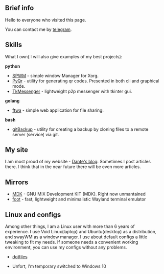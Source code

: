 ## Brief info
Hello to everyone who visited this page.

You can contact me by [telegram](https://t.me/dailymotions).

## Skills
What I own( I will also give examples of my best projects):

<strong>python</strong> 

- [SPWM](https://github.com/DanteAlighierin/SPWM) - simple window Manager for Xorg.
- [PyQr](https://github.com/DanteAlighierin/PyQr) - utility for generating qr codes. Presented in both cli and graphical mode.
- [TkMessenger](https://github.com/DanteAlighierin/TkMessenger) - lightweight p2p messenger with tkinter gui.

<strong>golang</strong> 
- [ftwa](https://github.com/DanteAlighierin/ftwa) - simple web application for file sharing.

<strong>bash</strong>
- [gitBackup](https://github.com/DanteAlighierin/gitBackup) - utility for creating a backup by cloning files to a remote server (service) via git.


## My site
I am most proud of my website - [Dante's blog](https://dantealighierin.github.io/post/).
Sometimes I post articles there. I think that in the near future there will be even more articles.


## Mirrors

- [MDK](https://github.com/DanteAlighierin/GNU-MDK) - GNU MIX Development KIT (MDK). Right now unmantained
- [foot](https://github.com/DanteAlighierin/foot) - fast, lightweight and minimalistic Wayland terminal emulator 

## Linux and configs
Among other things, I am a Linux user with more than 6 years of experience.
I use Void Linux(laptop) and Ubuntu(desktop) as a distribution, and swayWM as a window manager. I use about default configs a little tweaking to fit my needs. If someone needs a convenient working environment, you can use my configs without any problems.

- [dotfiles](https://github.com/DanteAlighierin/Dante-dots)

- Unfort, I'm temporary switched to Windows 10
